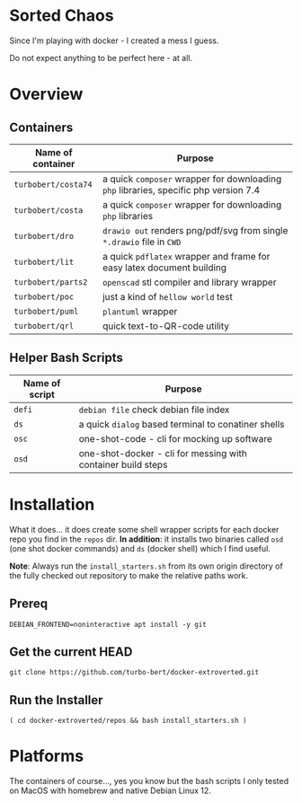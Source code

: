 # Sorted Chaos

Since I'm playing with docker - I created a mess I guess.

Do not expect anything to be perfect here - at all.

# Overview

## Containers

| Name of container | Purpose                                                          |
| ----------------- | ---------------------------------------------------------------- |
| `turbobert/costa74`           | a quick `composer` wrapper for downloading `php` libraries, specific php version 7.4 |
| `turbobert/costa`           | a quick `composer` wrapper for downloading `php` libraries |
| `turbobert/dro`             | `drawio out` renders png/pdf/svg from single `*.drawio` file in `CWD` |
| `turbobert/lit`             | a quick `pdflatex` wrapper and frame for easy latex document building |
| `turbobert/parts2`             | `openscad` stl compiler and library wrapper |
| `turbobert/poc`             | just a kind of `hellow world` test |
| `turbobert/puml`             | `plantuml` wrapper |
| `turbobert/qrl`             | quick text-to-QR-code utility |

## Helper Bash Scripts

| Name of script | Purpose                                                          |
| ----------------- | ---------------------------------------------------------------- |
| `defi`               | `debian file` check debian file index |
| `ds`               | a quick `dialog` based terminal to conatiner shells |
| `osc`               | one-shot-code - cli for mocking up software |
| `osd`               | one-shot-docker - cli for messing with container build steps |

# Installation

What it does... it does create some shell wrapper scripts for each docker repo you find in the `repos` dir. __In addition__: it installs two binaries called `osd` (one shot docker commands) and `ds` (docker shell) which I find useful.

__Note__: Always run the `install_starters.sh` from its own origin directory of the fully checked out repository to make the relative paths work.

## Prereq

    DEBIAN_FRONTEND=noninteractive apt install -y git

## Get the current HEAD

    git clone https://github.com/turbo-bert/docker-extroverted.git

## Run the Installer

    ( cd docker-extroverted/repos && bash install_starters.sh )

# Platforms

The containers of course..., yes you know but the bash scripts I only tested on MacOS with homebrew and native Debian Linux 12.
